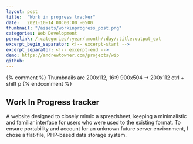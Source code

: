```yaml
---
layout: post
title:  "Work in progress tracker"
date:   2021-10-14 00:00:00 -0500
thumbnail: "/assets/workinprogress_post.png"
categories: Web Development
permalink: /:categories/:year/:month/:day/:title:output_ext
excerpt_begin_separator: <!-- excerpt-start -->
excerpt_separator: <!-- excerpt-end -->
demo: https://andrewtowner.com/projects/wip
github:
---
```

{% comment %} 
    Thumbnails are 200x112, 16:9
    900x504 -> 200x112 ctrl + shift p
{% endcomment %}

## Work In Progress tracker
<!-- excerpt-start -->
A website designed to closely mimic a spreadsheet, keeping a minimalistic and familiar interface for users who were used to the existing format. To ensure portability and account for an unknown future server environment, I chose a flat-file, PHP-based data storage system.
<!-- excerpt-end -->
